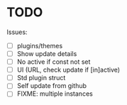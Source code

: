 # TODO

Issues:

- [ ] plugins/themes
- [ ] Show update details
- [ ] No active if const not set
- [ ] UI (URL, check update if [in]active)
- [ ] Std plugin struct
- [ ] Self update from github
- [ ] FIXME: multiple instances
